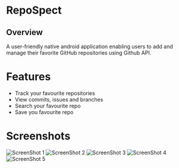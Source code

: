 # RepoSpect
## Overview
A user-friendly native android application enabling users to add and manage their favorite GitHub repositories using Github API.
# Features
* Track your favourite repositories
* View commits, issues and branches
* Search your favourite repo
* Save you favourite repo
# Screenshots
![ScreenShot 1](../doc_assets/rs_1.png)
![ScreenShot 2](../doc_assets/rs2.png)
![ScreenShot 3](../doc_assets/rs3.png)
![ScreenShot 4](../doc_assets/rs4.png)
![ScreenShot 5](../doc_assets/rs5.png)
